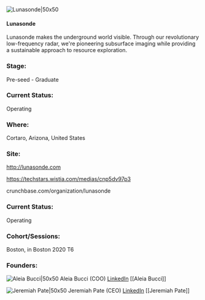 

![Lunasonde|50x50](https://apimg.techstars.com/connect/images/image_files/5f9ee78b44e08208520000c8/original/lunasonde.png)

#### Lunasonde
Lunasonde makes the underground world visible.  Through our revolutionary low-frequency radar, we're pioneering subsurface imaging while providing a sustainable approach to resource exploration.

### Stage: 
Pre-seed - Graduate 

### Current Status: 
Operating

### Where:
Cortaro, Arizona, United States

### Site:
http://lunasonde.com

https://techstars.wistia.com/medias/cnp5dv97p3

crunchbase.com/organization/lunasonde

### Current Status: 
Operating

### Cohort/Sessions: 
Boston, in Boston 2020 T6

### Founders: 

![Aleia Bucci|50x50](https://apimg.techstars.com/connect/images/image_files/5fa027fc44e08208520000f8/original/Aleia_Bucci_Headshot.jpg) Aleia Bucci (COO) [LinkedIn](https://linkedin.com/in/aleiabucci) [[Aleia Bucci]]

![Jeremiah Pate|50x50](https://www.f6s.com/images/profile-placeholder-user.jpg) Jeremiah Pate (CEO) [LinkedIn](https://linkedin.com/in/jeremiah-pate-04351a7b) [[Jeremiah Pate]]


